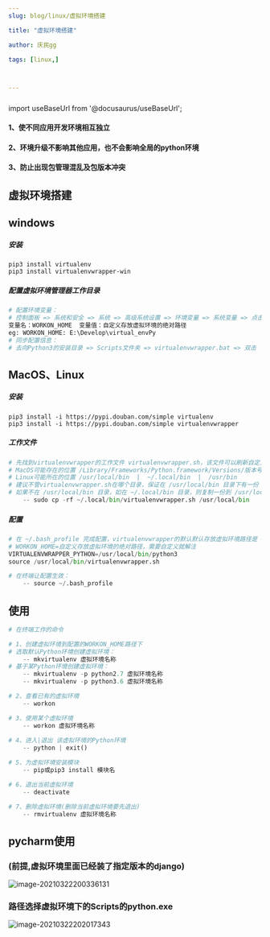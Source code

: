 ```yaml
---
slug: blog/linux/虚拟环境搭建

title: "虚拟环境搭建" 

author: 庆民gg

tags: [linux,]



---
```




#####

import useBaseUrl from '@docusaurus/useBaseUrl';

#### 1、使不同应用开发环境相互独立

#### 2、环境升级不影响其他应用，也不会影响全局的python环境

#### 3、防止出现包管理混乱及包版本冲突

<!-- truncate -->

## 虚拟环境搭建

## windows

##### 安装

```
pip3 install virtualenv
pip3 install virtualenvwrapper-win
```

##### 配置虚拟环境管理器工作目录

```python
# 配置环境变量：
# 控制面板 => 系统和安全 => 系统 => 高级系统设置 => 环境变量 => 系统变量 => 点击新建 => 填入变量名与值
变量名：WORKON_HOME  变量值：自定义存放虚拟环境的绝对路径
eg: WORKON_HOME: E:\Develop\virtual_envPy
# 同步配置信息：
# 去向Python3的安装目录 => Scripts文件夹 => virtualenvwrapper.bat => 双击
```

## MacOS、Linux

##### 安装

```
pip3 install -i https://pypi.douban.com/simple virtualenv
pip3 install -i https://pypi.douban.com/simple virtualenvwrapper
```

##### 工作文件

```python
# 先找到virtualenvwrapper的工作文件 virtualenvwrapper.sh，该文件可以刷新自定义配置，但需要找到它
# MacOS可能存在的位置 /Library/Frameworks/Python.framework/Versions/版本号文件夹/bin
# Linux可能所在的位置 /usr/local/bin  |  ~/.local/bin  |  /usr/bin
# 建议不管virtualenvwrapper.sh在哪个目录，保证在 /usr/local/bin 目录下有一份
# 如果不在 /usr/local/bin 目录，如在 ~/.local/bin 目录，则复制一份到 /usr/local/bin 目录
	-- sudo cp -rf ~/.local/bin/virtualenvwrapper.sh /usr/local/bin
```

##### 配置

```python
# 在 ~/.bash_profile 完成配置，virtualenvwrapper的默认默认存放虚拟环境路径是 ~/.virtualenvs
# WORKON_HOME=自定义存放虚拟环境的绝对路径，需要自定义就解注
VIRTUALENVWRAPPER_PYTHON=/usr/local/bin/python3
source /usr/local/bin/virtualenvwrapper.sh

# 在终端让配置生效：
	-- source ~/.bash_profile
```

## 使用

```python
# 在终端工作的命令

# 1、创建虚拟环境到配置的WORKON_HOME路径下
# 选取默认Python环境创建虚拟环境：
	-- mkvirtualenv 虚拟环境名称
# 基于某Python环境创建虚拟环境：
	-- mkvirtualenv -p python2.7 虚拟环境名称
	-- mkvirtualenv -p python3.6 虚拟环境名称

# 2、查看已有的虚拟环境
	-- workon

# 3、使用某个虚拟环境
	-- workon 虚拟环境名称
	
# 4、进入|退出 该虚拟环境的Python环境
	-- python | exit()

# 5、为虚拟环境安装模块
	-- pip或pip3 install 模块名

# 6、退出当前虚拟环境
	-- deactivate

# 7、删除虚拟环境(删除当前虚拟环境要先退出)
	-- rmvirtualenv 虚拟环境名称
```

## pycharm使用

### (前提,虚拟环境里面已经装了指定版本的django)

![image-20210322200336131](https://gitee.com/JqM1n/biog-image/raw/master/20210322200343.png)

### 路径选择虚拟环境下的Scripts的python.exe

![image-20210322202017343](https://gitee.com/JqM1n/biog-image/raw/master/20210322202017.png)

